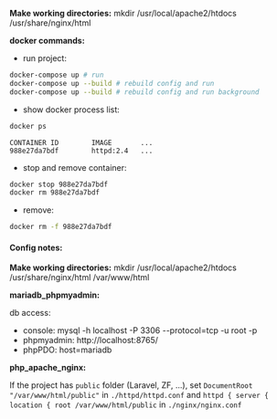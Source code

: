 **Make working directories:**
mkdir /usr/local/apache2/htdocs /usr/share/nginx/html


**docker commands:**
- run project:
```bash
docker-compose up # run
docker-compose up --build # rebuild config and run
docker-compose up --build # rebuild config and run background
```
- show docker process list:
 ```bash
docker ps
```
```
CONTAINER ID        IMAGE       ...
988e27da7bdf        httpd:2.4   ...
```

- stop and remove container:
```bash
docker stop 988e27da7bdf
docker rm 988e27da7bdf
```

- remove:
```bash
docker rm -f 988e27da7bdf
```

#### Config notes:

**Make working directories:**
mkdir /usr/local/apache2/htdocs /usr/share/nginx/html /var/www/html

**mariadb_phpmyadmin:**

db access: 
- console: mysql -h localhost -P 3306 --protocol=tcp -u root -p
- phpmyadmin: http://localhost:8765/
- phpPDO: host=mariadb

**php_apache_nginx:**

If the project has `public` folder (Laravel, ZF, ...), set `DocumentRoot "/var/www/html/public"` in `./httpd/httpd.conf` and `httpd { server { location { root /var/www/html/public` in `./nginx/nginx.conf`